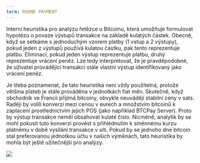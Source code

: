 ```yaml
---
term: ROUND PAYMENT
---
```


Interní heuristika pro analýzu řetězce u Bitcoinu, která umožňuje formulovat hypotézu o povaze výstupů transakce na základě kulatých částek. Obecně, když se setkáme s jednoduchým vzorem platby (1 vstup a 2 výstupy), pokud jeden z výstupů používá kulatou částku, pak tento reprezentuje platbu. Eliminací, pokud jeden výstup reprezentuje platbu, druhý reprezentuje vrácení peněz. Lze tedy interpretovat, že je pravděpodobné, že uživatel provádějící transakci stále vlastní výstup identifikovaný jako vrácení peněz.

Je třeba poznamenat, že tato heuristika není vždy použitelná, protože většina plateb je stále prováděna v jednotkách fiat měn. Skutečně, když obchodník ve Francii přijímá bitcoiny, obvykle neuvádějí stabilní ceny v sats. Raději by volili konverzi mezi cenou v eurech a množstvím bitcoinů k zaplacení prostřednictvím jejich POS (jako například BTCPay Server). Proto by výstup transakce neměl obsahovat kulaté číslo. Nicméně, analytik by se mohl pokusit tuto konverzi provést s přihlédnutím k směnnému kurzu platnému v době vysílání transakce v síti. Pokud by se jednoho dne bitcoin stal preferovanou jednotkou účtu v našich výměnách, tato heuristika by mohla být ještě užitečnější pro analýzy.

![](../../dictionnaire/assets/11.png)
